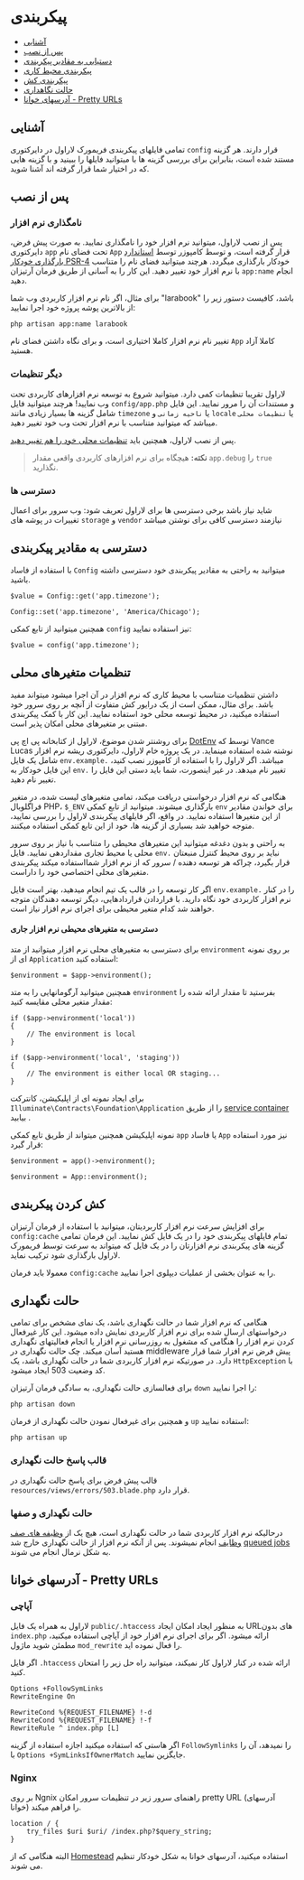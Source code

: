 # پیکربندی

- [آشنایی](#introduction)
- [پس از نصب](#after-installation)
- [دستیابی به مقادیر پیکربندی](#accessing-configuration-values)
- [پیکربندی محیط کاری](#environment-configuration)
- [پیکربندی کش](#configuration-caching)
- [حالت نگاهداری](#maintenance-mode)
- [آدرسهای خوانا - Pretty URLs](#pretty-urls)

<a name="introduction"></a>
## آشنایی

تمامی فایلهای پیکربندی فریمورک لاراول در دایرکتوری `config` قرار دارند. هر گزینه مستند شده است، بنابراین برای بررسی گزینه ها با میتوانید فایلها را ببینید و با گزینه هایی که در اختیار شما قرار گرفته اند آشنا شوید.

<a name="after-installation"></a>
## پس از نصب

### نامگذاری نرم افزار

پس از نصب لاراول، میتوانید نرم افزار خود را نامگذاری نمایید. به صورت پیش فرض، دایرکتوری `app` تحت فضای نام `App` قرار گرفته است، و توسط کامپوزر توسط [استاندارد بارگذاری خودکار PSR-4](http://www.php-fig.org/psr/psr-4/) خودکار بارگذاری میگردد. هرچند میتوانید فضای نام را متناسب با نرم افزار خود تغییر دهید. این کار را به آسانی از طریق فرمان آرتیزان `app:name` انجام دهید.

برای مثال، اگر نام نرم افزار کاربردی وب شما "larabook" باشد، کافیست دستور زیر را از بالاترین پوشه پروژه خود اجرا نمایید:

	php artisan app:name larabook

تغییر نام نرم افزار کاملا اختیاری است، و برای نگاه داشتن فضای نام `App` کاملا آزاد هستید.

### دیگر تنظیمات

لاراول تقریبا تنظیمات کمی دارد. میتوانید شروع به توسعه نرم افزارهای کاربردی تحت وب نمایید! هرچند میتوانید فایل `config/app.php`
و مستندات آن را مرور نمایید. این فایل شامل گزینه ها بسیار زیادی مانند `timezone` یا  `ناحیه زمانی` و `locale` یا `تنظیمات محلی` میباشد که میتوانید متناسب با نرم افزار تحت وب خود تغییر دهید.

 پس از نصب لاراول، همچنین باید [تنظیمات محلی خود را هم تغییر دهید](/docs/{{version}}/configuration#environment-configuration).

> **نکته:** هیچگاه برای نرم افزارهای کاربردی واقعی مقدار `app.debug` را `true` نگذارید.

<a name="permissions"></a>
### دسترسی ها

شاید نیاز باشد برخی دسترسی ها برای لاراول تعریف شود: وب سرور برای اعمال تغییرات در پوشه های `storage` و `vendor` نیازمند دسترسی کافی برای نوشتن میباشد

<a name="accessing-configuration-values"></a>
## دسترسی به مقادیر پیکربندی

با استفاده از فاساد `Config` میتوانید به راحتی به مقادیر پیکربندی خود دسترسی داشته باشید.

	$value = Config::get('app.timezone');

	Config::set('app.timezone', 'America/Chicago');

همچنین میتوانید از تابع کمکی `config` نیز استفاده نمایید:

	$value = config('app.timezone');

<a name="environment-configuration"></a>
## تنظمیات متغیرهای محلی

داشتن تنظمیات متناسب با محیط کاری که نرم افزار در آن اجرا میشود میتواند مفید باشد. برای مثال، ممکن است از یک درایور کش متفاوت از آنچه بر روی سرور خود استفاده میکنید، در محیط توسعه محلی خود استفاده نمایید. این کار با کمک پیکربندی مبتنی بر متغیرهای محلی امکان پذیر است.

برای روشنتر شدن موضوع، لاراول از کتابخانه پی اچ پی [DotEnv](https://github.com/vlucas/phpdotenv) توسط که  Vance Lucas نوشته شده استفاده مینماید. در یک پروژه خام لاراول، دایرکتوری ریشه نرم افزار شامل یک فایل `env.example.` میباشد. اگر لاراول را با استفاده از کامپوزر نصب کنید، این فایل خودکار به  `env.` تغییر نام میدهد. در غیر اینصورت، شما باید دستی این فایل را تغییر نام دهید.

هنگامی که نرم افزار درخواستی دریافت میکند، تمامی متغیرهای لیست شده، در متغیر فراگلوبال PHP، `$_ENV` بارگذاری میشوند. میتوانید از تابع کمکی `env` برای خواندن مقادیر از این متغیرها استفاده نمایید. در واقع، اگر فایلهای پیکربندی لاراول را بررسی نمایید، متوجه خواهید شد بسیاری از گزینه ها، خود از این تابع کمکی استفاده میکنند.

به راحتی و بدون دغدغه میتوانید این متغیرهای محیطی را متناسب با نیاز بر روی سرور محلی یا محیط تجاری مقداردهی نمایید. فایل `env.` نباید بر روی محیط کنترل منبعتان قرار بگیرد، چراکه هر توسعه دهنده / سرور که از نرم افزار شمااستفاده میکند پیکربندی متغیرهای محلی اختصاصی خود را داراست.

اگر کار توسعه را در قالب یک تیم انجام میدهید، بهتر است فایل `env.example.` را در کنار نرم افزار کاربردی خود نگاه دارید. با قراردادن قراردادهایی، دیگر توسعه دهندگان متوجه خواهند شد کدام متغیر محیطی برای اجرای نرم افزار نیاز است.

#### دسترسی به متغیرهای محیطی نرم افزار جاری

برای دسترسی به متغیرهای محلی نرم افزار میتوانید از متد `environment` بر روی نمونه ای از `Application` استفاده کنید:

	$environment = $app->environment();

همچنین میتوانید آرگومانهایی را به متد `environment` بفرستید تا مقدار ارائه شده را مقدار متغیر محلی مقایسه کنید:

	if ($app->environment('local'))
	{
		// The environment is local
	}

	if ($app->environment('local', 'staging'))
	{
		// The environment is either local OR staging...
	}

برای ایجاد نمونه ای از اپلیکیشن، کانترکت `Illuminate\Contracts\Foundation\Application` را از طریق [service container](/docs/{{version}}/container) بیابید .

نمونه اپلیکیشن همچنین میتواند از طریق تابع کمکی `app` یا فاساد `App` نیز مورد استفاده قرار گیرد:

	$environment = app()->environment();

	$environment = App::environment();

<a name="configuration-caching"></a>
## کش کردن پیکربندی

برای افزایش سرعت نرم افزار کاربردیتان، میتوانید با استفاده از فرمان آرتیزان `config:cache` تمام فایلهای پیکربندی خود را در یک فایل کش نمایید. این فرمان تمامی گزینه های پیکربندی نرم افزارتان را در یک فایل که میتواند به سرعت توسط فریمورک لاراول بارگذاری شود ترکیب نماید.

معمولا باید فرمان `config:cache` را به عنوان بخشی از عملیات دیپلوی  اجرا نمایید.

<a name="maintenance-mode"></a>
## حالت نگهداری

هنگامی که نرم افزار شما در حالت نگهداری باشد، یک نمای مشخص برای تمامی درخواستهای ارسال شده برای نرم افزار کاربردی نمایش داده میشود. این کار غیرفعال کردن نرم افزار را هنگامی که مشغول به روزرسانی نرم افزار یا انجام فعالیتهای نگهداری هستید آسان میکند. چک حالت نگهداری در middleware پیش فرض نرم افزار شما قرار دارد. در صورتیکه نرم افزار کاربردی شما در حالت نگهداری باشد، یک `HttpException` با کد وضعیت 503 ایجاد میشود.

برای فعالسازی حالت نگهداری، به سادگی فرمان آرتیزان  `down` را اجرا نمایید:

	php artisan down

و همچنین برای غیرفعال نمودن حالت نگهداری از فرمان  `up` استفاده نمایید:

	php artisan up

### قالب پاسخ حالت نگهداری

قالب پیش فرض برای پاسخ حالت نگهداری در `resources/views/errors/503.blade.php` قرار دارد.

### حالت نگهداری و صفها

درحالیکه نرم افزار کاربردی شما در حالت نگهداری است، هیچ یک از [وظیفه های صف وظایف](/docs/{{version}}/queues) انجام نمیشوند. پس از آنکه نرم افزار از حالت نگهداری خارج شد [queued jobs](/docs/{{version}}/queues) به شکل نرمال انجام می شوند.

<a name="pretty-urls"></a>
## آدرسهای خوانا - Pretty URLs

### آپاچی

لاراول به همراه یک فایل `public/.htaccess` به منظور ایجاد امکان ایجاد URLهای بدون `index.php` ارائه میشود. اگر برای اجرای نرم افزار خود از آپاچی استفاده میکنید، مطمئن شوید ماژول `mod_rewrite` را فعال نموده اید.

اگر فایل `.htaccess` ارائه شده در کنار لاراول کار نمیکند، میتوانید راه حل زیر را امتحان کنید.

	Options +FollowSymLinks
	RewriteEngine On

	RewriteCond %{REQUEST_FILENAME} !-d
	RewriteCond %{REQUEST_FILENAME} !-f
	RewriteRule ^ index.php [L]

اگر هاستی که استفاده میکنید اجازه استفاده از گزینه `FollowSymlinks` را نمیدهد، آن را با `Options +SymLinksIfOwnerMatch` جایگزین نمایید.

### Nginx
بر روی Ngnix راهنمای سرور زیر در تنظیمات سرور امکان pretty URL (آدرسهای خوانا) را فراهم میکند.

	location / {
		try_files $uri $uri/ /index.php?$query_string;
	}

البته هنگامی که از [Homestead](/docs/{{version}}/homestead) استفاده میکنید، آدرسهای خوانا به شکل خودکار تنظیم می شوند.